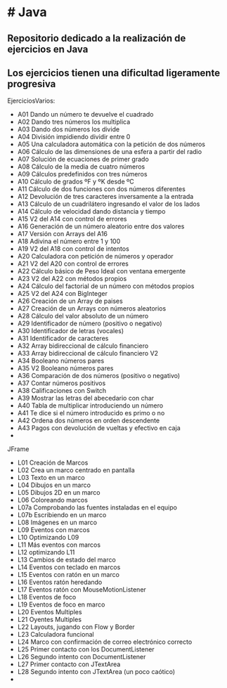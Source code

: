 # **# Java**


## **Repositorio dedicado a la realización de ejercicios en Java**

## **Los ejercicios tienen una dificultad ligeramente progresiva**

EjerciciosVarios:
* A01 Dando un número te devuelve el cuadrado
* A02 Dando tres números los multiplica
* A03 Dando dos números los divide
* A04 División impidiendo dividir entre 0
* A05 Una calculadora automática con la petición de dos números
* A06 Cálculo de las dimensiones de una esfera a partir del radio
* A07 Solución de ecuaciones de primer grado
* A08 Cálculo de la media de cuatro números
* A09 Cálculos predefinidos con tres números
* A10 Cálculo de grados ºF y ºK desde ºC
* A11 Cálculo de dos funciones con dos números diferentes
* A12 Devolución de tres caracteres inversamente a la entrada
* A13 Cálculo de un cuadrilátero ingresando el valor de los lados
* A14 Cálculo de velocidad dando distancia y tiempo
* A15 V2 del A14 con control de errores
* A16 Generación de un número aleatorio entre dos valores
* A17 Versión con Arrays del A16
* A18 Adivina el número entre 1 y 100
* A19 V2 del A18 con control de intentos
* A20 Calculadora con petición de números y operador
* A21 V2 del A20 con control de errores
* A22 Cálculo básico de Peso Ideal con ventana emergente
* A23 V2 del A22 con métodos propios
* A24 Cálculo del factorial de un número con métodos propios
* A25 V2 del A24 con BigInteger
* A26 Creación de un Array de paises
* A27 Creación de un Arrays con números aleatorios
* A28 Cálculo del valor absoluto de un número
* A29 Identificador de número (positivo o negativo)
* A30 Identificador de letras (vocales)
* A31 Identificador de caracteres
* A32 Array bidireccional de cálculo financiero
* A33 Array bidireccional de cálculo financiero V2
* A34 Booleano números pares
* A35 V2 Booleano números pares 
* A36 Comparación de dos números (positivo o negativo)
* A37 Contar números positivos
* A38 Calificaciones con Switch
* A39 Mostrar las letras del abecedario con char
* A40 Tabla de multiplicar introduciendo un número
* A41 Te dice si el número introducido es primo o no
* A42 Ordena dos números en orden descendente
* A43 Pagos con devolución de vueltas y efectivo en caja
* 

JFrame
* L01 Creación de Marcos
* L02 Crea un marco centrado en pantalla
* L03 Texto en un marco
* L04 Dibujos en un marco
* L05 Dibujos 2D en un marco
* L06 Coloreando marcos
* L07a Comprobando las fuentes instaladas en el equipo
* L07b Escribiendo en un marco
* L08 Imágenes en un marco
* L09 Eventos con marcos
* L10 Optimizando L09
* L11 Más eventos con marcos
* L12 optimizando L11
* L13 Cambios de estado del marco
* L14 Eventos con teclado en marcos
* L15 Eventos con ratón en un marco
* L16 Eventos ratón heredando
* L17 Eventos ratón con MouseMotionListener
* L18 Eventos de foco 
* L19 Eventos de foco en marco
* L20 Eventos Multiples
* L21 Oyentes Multiples
* L22 Layouts, jugando con Flow y Border
* L23 Calculadora funcional
* L24 Marco con confirmación de correo electrónico correcto
* L25 Primer contacto con los DocumentListener
* L26 Segundo intento con DocumentListener
* L27 Primer contacto con JTextArea
* L28 Segundo intento con JTextArea (un poco caótico)
* 